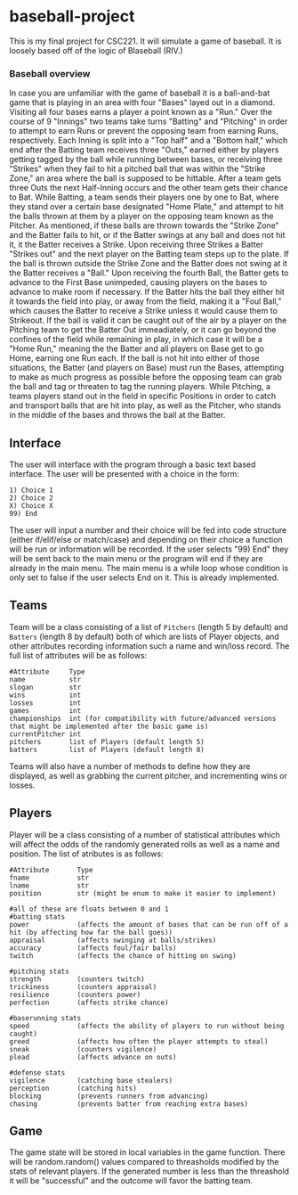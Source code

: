# baseball-project
This is my final project for CSC221. It will simulate a game of baseball. It is loosely based off of the logic of Blaseball (RIV.)

### Baseball overview
In case you are unfamiliar with the game of baseball it is a ball-and-bat game that is playing in an area with four "Bases" layed out in a diamond. Visiting all four bases earns a player a point known as a "Run." Over the course of 9 "Innings" two teams take turns "Batting" and "Pitching" in order to attempt to earn Runs or prevent the opposing team from earning Runs, respectively. Each Inning is split into a "Top half" and a "Bottom half," which end after the Batting team receives three "Outs," earned either by players getting tagged by the ball while running between bases, or receiving three "Strikes" when they fail to hit a pitched ball that was within the "Strike Zone," an area where the ball is supposed to be hittable. After a team gets three Outs the next Half-Inning occurs and the other team gets their chance to Bat. 
While Batting, a team sends their players one by one to Bat, where they stand over a certain base designated "Home Plate," and attempt to hit the balls thrown at them by a player on the opposing team known as the Pitcher. As mentioned, if these balls are thrown towards the "Strike Zone" and the Batter fails to hit, or if the Batter swings at any ball and does not hit it, it the Batter receives a Strike. Upon receiving three Strikes a Batter "Strikes out" and the next player on the Batting team steps up to the plate. If the ball is thrown outside the Strike Zone and the Batter does not swing at it the Batter receives a "Ball." Upon receiving the fourth Ball, the Batter gets to advance to the First Base unimpeded, causing players on the bases to advance to make room if necessary. If the Batter hits the ball they either hit it towards the field into play, or away from the field, making it a "Foul Ball," which causes the Batter to receive a Strike unless it would cause them to Strikeout. If the ball is valid it can be caught out of the air by a player on the Pitching team to get the Batter Out immeadiately, or it can go beyond the confines of the field while remaining in play, in which case it will be a "Home Run," meaning the the Batter and all players on Base get to go Home, earning one Run each. If the ball is not hit into either of those situations, the Batter (and players on Base) must run the Bases, attempting to make as much progress as possible before the opposing team can grab the ball and tag or threaten to tag the running players. 
While Pitching, a teams players stand out in the field in specific Positions in order to catch and transport balls that are hit into play, as well as the Pitcher, who stands in the middle of the bases and throws the ball at the Batter.

## Interface
The user will interface with the program through a basic text based interface. The user will be presented with a choice in the form:
```
1) Choice 1
2) Choice 2
X) Choice X
99) End
```
The user will input a number and their choice will be fed into code structure (either if/elif/else or match/case) and depending on their choice a function will be run or information will be recorded. If the user selects "99) End" they will be sent back to the main menu or the program will end if they are already in the main menu. The main menu is a while loop whose condition is only set to false if the user selects End on it. This is already implemented.

## Teams
Team will be a class consisting of a list of `Pitchers` (length 5 by default) and `Batters` (length 8 by default) both of which are lists of Player objects, and other attributes recording information such a name and win/loss record. The full list of attributes will be as follows:
```
#Attribute     Type
name           str
slogan         str
wins           int
losses         int
games          int
championships  int (for compatibility with future/advanced versions that might be implemented after the basic game is)
currentPitcher int
pitchers       list of Players (default length 5)
batters        list of Players (default length 8)
```
Teams will also have a number of methods to define how they are displayed, as well as grabbing the current pitcher, and incrementing wins or losses.

## Players
Player will be a class consisting of a number of statistical attributes which will affect the odds of the randomly generated rolls as well as a name and position. The list of atributes is as follows:
```
#Attribute       Type
fname            str
lname            str
position         str (might be enum to make it easier to implement)

#all of these are floats between 0 and 1
#batting stats
power            (affects the amount of bases that can be run off of a hit (by affecting how far the ball goes))
appraisal        (affects swinging at balls/strikes)
accuracy         (affects foul/fair balls)
twitch           (affects the chance of hitting on swing)

#pitching stats
strength         (counters twitch)
trickiness       (counters appraisal)
resilience       (counters power)
perfection       (affects strike chance)

#baserunning stats
speed            (affects the ability of players to run without being caught)
greed            (affects how often the player attempts to steal)
sneak            (counters vigilence)
plead            (affects advance on outs)

#defense stats
vigilence        (catching base stealers)
perception       (catching hits)
blocking         (prevents runners from advancing)
chasing          (prevents batter from reaching extra bases)
```

## Game
The game state will be stored in local variables in the game function. There will be random.random() values compared to threasholds modified by the stats of relevant players. If the generated number is less than the threashold it will be "successful" and the outcome will favor the batting team. 
